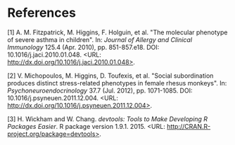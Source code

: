 # References


[1] A. M. Fitzpatrick, M. Higgins, F. Holguin, et al. "The
molecular phenotype of severe asthma in children". In: _Journal of
Allergy and Clinical Immunology_ 125.4 (Apr. 2010), pp.
851-857.e18. DOI: 10.1016/j.jaci.2010.01.048. <URL:
http://dx.doi.org/10.1016/j.jaci.2010.01.048>.

[2] V. Michopoulos, M. Higgins, D. Toufexis, et al. "Social
subordination produces distinct stress-related phenotypes in
female rhesus monkeys". In: _Psychoneuroendocrinology_ 37.7 (Jul.
2012), pp. 1071-1085. DOI: 10.1016/j.psyneuen.2011.12.004. <URL:
http://dx.doi.org/10.1016/j.psyneuen.2011.12.004>.

[3] H. Wickham and W. Chang. _devtools: Tools to Make Developing R
Packages Easier_. R package version 1.9.1. 2015. <URL:
http://CRAN.R-project.org/package=devtools>.

